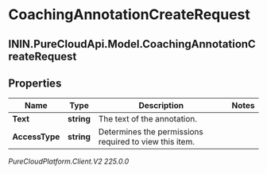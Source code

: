 # CoachingAnnotationCreateRequest

## ININ.PureCloudApi.Model.CoachingAnnotationCreateRequest

## Properties

|Name | Type | Description | Notes|
|------------ | ------------- | ------------- | -------------|
| **Text** | **string** | The text of the annotation. | |
| **AccessType** | **string** | Determines the permissions required to view this item. | |



_PureCloudPlatform.Client.V2 225.0.0_
